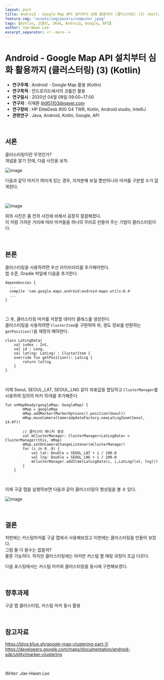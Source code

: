 ```yaml
---
layout: post
title: Android - Google Map API 설치부터 심화 활용까지 (클러스터링) (3) (Kotlin)
feature-img: "assets/img/pexels/computer.jpeg"
tags: [Kotlin, 코틀린, JAVA, Android, Google, API]
author: Jae-Hwan Lee
excerpt_separator: <!--more-->
---
```


# Android - Google Map API 설치부터 심화 활용까지 (클러스터링) (3) (Kotlin)
<!--more-->
* **연구주제** : Android - Google Map 활용 (Kotlin)
* **연구목적** : 안드로이드에서의 코틀린 활용
* **연구일시** : 2020년 04월 08일 09:00~17:00
* **연구자** : 이재환 <ljh951103@naver.com>
* **연구장비** : HP EliteDesk 800 G4 TWR, Kotlin, Android studio, IntelliJ
* **관련연구** : Java, Android, Kotlin, Google, API

<br>

## 서론

클러스터링이란 무엇인가?  
개념을 알기 전에, 다음 사진을 보자.

![image](https://user-images.githubusercontent.com/57826388/76703997-4b191600-6719-11ea-8509-347e66d56d3e.png)

다음과 같이 마커가 여러개 있는 경우, 지저분해 보일 뿐만아니라 마커를 구분할 수가 없게된다.

<br>

![image](https://user-images.githubusercontent.com/57826388/76704014-74d23d00-6719-11ea-87dc-70780dadc5fc.png)

위의 사진은 좀 전의 사진에 비해서 굉장히 깔끔해졌다.  
이 처럼 가까운 거리에 따라 마커들을 하나의 무리로 만들어 주는 기법이 클러스터링이다.

<br>

## 본론

클러스터링을 사용하려면 우선 라이브러리를 추가해야한다.  
앱 수준, Gradle 파일에 다음을 추가한다.

````
dependencies {
  ...
  compile 'com.google.maps.android:android-maps-utils:0.4'
  ...
}
````

<br>

그 후, 클러스터링 마커를 저장할 데이터 클래스를 생성한다.  
클러스터링을 사용하려면 `ClusterItem`을 구현하여 위, 경도 정보를 반환하는 `getPosition()`을 재정의 해야한다.

````
class LatLngData(
    val index : Int,
    val id : Long,
    val latlng: LatLng) : ClusterItem {
    override fun getPosition(): LatLng {
        return latlng
    }
}
````

<br>

이제 Seoul, SEOUL_LAT, SEOUL_LNG 같이 좌표값을 할당하고
`ClusterManager`를 사용하여 임의의 마커 10개를 추가해준다.
 
````
fun onMapReady(googleMap: GoogleMap) {
        mMap = googleMap
        mMap.addMarker(MarkerOptions().position(Seoul))
        mMap.moveCamera(CameraUpdateFactory.newLatLngZoom(Seoul, 14.0f))

        // 클러스터 매니저 생성
        val mClusterManager: ClusterManager<LatLngData> = ClusterManager(this, mMap)
        mMap.setOnCameraChangeListener(mClusterManager)
        for (i in 0..9) {
            val lat: Double = SEOUL_LAT + i / 200.0
            val lng: Double = SEOUL_LNG + i / 200.0
            mClusterManager.addItem(LatLngData(i, i,LatLng(lat, lng)))
        }
    }
````

<br>

이제 구글 맵을 실행하보면 다음과 같이 클러스터링이 형성됨을 볼 수 있다.

![image](https://user-images.githubusercontent.com/57826388/76705077-b5818480-6720-11ea-96a1-ff6d8376aefe.png)

<br>

## 결론

저번에는 커스텀마커를 구글 맵에서 사용해보았고 이번에는 클러스터링을 만들어 보았다.  
그럼 둘 다 쓸수는 없을까?  
물론 가능하다. 하지만 클러스터링에는 마커만 커스텀 할 때랑 과정이 조금 다르다.  

다음 포스팅에서는 커스텀 마커와 클러스터링을 동시에 구현해보겠다.

<br>

## 향후과제

구글 맵 클러스터링, 커스텀 마커 동시 활용

<br>

## 참고자료

<https://blog.b1ue.sh/google-map-clustering-part-1/>  
<https://developers.google.com/maps/documentation/android-sdk/utility/marker-clustering>

<br>

*Writer: Jae-Hwan Lee*


